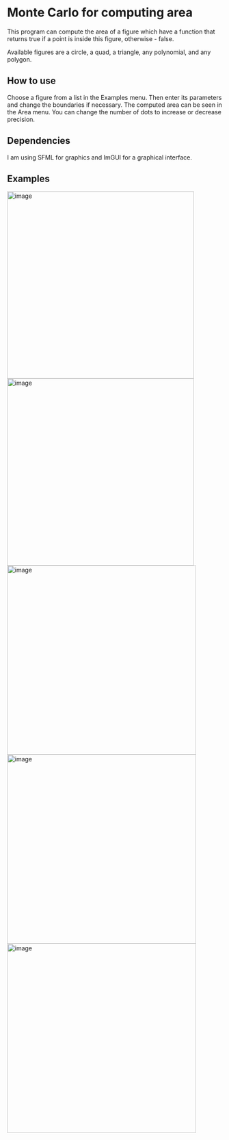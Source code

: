 Monte Carlo for computing area
==========================

This program can compute the area of a figure which have a function that returns true if a point is inside this figure, otherwise - false.

Available figures are a circle, a quad, a triangle, any polynomial, and any polygon.

How to use
---

Choose a figure from a list in the Examples menu. 
Then enter its parameters and change the boundaries if necessary. 
The computed area can be seen in the Area menu. You can change the number of dots to increase or decrease precision.

Dependencies
---

I am using SFML for graphics and ImGUI for a graphical interface.

Examples
---
<img width="437" alt="image" src="https://github.com/twentyone212121/montecarlosim/assets/71435127/5e66923a-9383-4e0a-8fd0-b039a94ba37c">
<img width="437" alt="image" src="https://github.com/twentyone212121/montecarlosim/assets/71435127/4b6f9c2b-8735-474a-b728-6b66e37cd909">
<img width="442" alt="image" src="https://github.com/twentyone212121/montecarlosim/assets/71435127/29a2b6cf-8370-4a43-8741-f98cfedecf06">
<img width="442" alt="image" src="https://github.com/twentyone212121/montecarlosim/assets/71435127/a08e432f-41c4-4ae3-8e98-a3f61b96dd7d">
<img width="442" alt="image" src="https://github.com/twentyone212121/montecarlosim/assets/71435127/5956a2e5-d482-4eb2-b261-1e309b7430d3">
